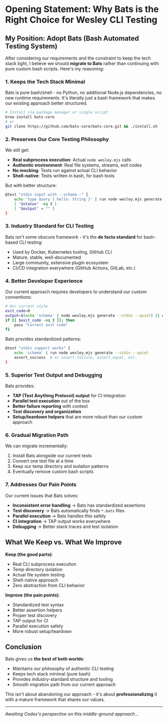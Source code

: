 # Opening Statement: Why Bats is the Right Choice for Wesley CLI Testing

## My Position: Adopt Bats (Bash Automated Testing System)

After considering our requirements and the constraint to keep the tech stack tight, I believe we should **migrate to Bats** rather than continuing with pure custom bash scripts. Here's my reasoning:

### 1. **Keeps the Tech Stack Minimal**

Bats is pure bash/shell - no Python, no additional Node.js dependencies, no new runtime requirements. It's literally just a bash framework that makes our existing approach better structured.

```bash
# Install via package manager or single script
brew install bats-core
# or 
git clone https://github.com/bats-core/bats-core.git && ./install.sh
```

### 2. **Preserves Our Core Testing Philosophy**

We still get:
- **Real subprocess execution**: Actual `node wesley.mjs` calls
- **Authentic environment**: Real file systems, streams, exit codes
- **No mocking**: Tests run against actual CLI behavior
- **Shell-native**: Tests written in bash, for bash tools

But with better structure:

```bash
@test "stdin input with --schema -" {
    echo 'type Query { hello: String }' | run node wesley.mjs generate --schema - --quiet
    [ "$status" -eq 3 ]
    [ "$output" = "" ]
}
```

### 3. **Industry Standard for CLI Testing**

Bats isn't some obscure framework - it's the **de facto standard** for bash-based CLI testing:
- Used by Docker, Kubernetes tooling, GitHub CLI
- Mature, stable, well-documented
- Large community, extensive plugin ecosystem
- CI/CD integration everywhere (GitHub Actions, GitLab, etc.)

### 4. **Better Developer Experience**

Our current approach requires developers to understand our custom conventions:
```bash
# Our current style
exit_code=0
output=$(echo 'schema' | node wesley.mjs generate --stdin --quiet) || exit_code=$?
if [[ $exit_code -eq 3 ]]; then
    pass "Correct exit code"
fi
```

Bats provides standardized patterns:
```bash
@test "stdin support works" {
    echo 'schema' | run node wesley.mjs generate --stdin --quiet
    assert_success  # or assert_failure, assert_equal, etc.
}
```

### 5. **Superior Test Output and Debugging**

Bats provides:
- **TAP (Test Anything Protocol) output** for CI integration
- **Parallel test execution** out of the box
- **Better failure reporting** with context
- **Test discovery and organization**
- **Setup/teardown helpers** that are more robust than our custom approach

### 6. **Gradual Migration Path**

We can migrate incrementally:
1. Install Bats alongside our current tests
2. Convert one test file at a time
3. Keep our temp directory and isolation patterns
4. Eventually remove custom bash scripts

### 7. **Addresses Our Pain Points**

Our current issues that Bats solves:
- **Inconsistent error handling** → Bats has standardized assertions
- **Test discovery** → Bats automatically finds `*.bats` files
- **Parallel execution** → Bats handles this safely
- **CI integration** → TAP output works everywhere
- **Debugging** → Better stack traces and test isolation

## What We Keep vs. What We Improve

**Keep (the good parts)**:
- Real CLI subprocess execution
- Temp directory isolation
- Actual file system testing
- Shell-native approach
- Zero abstraction from CLI behavior

**Improve (the pain points)**:
- Standardized test syntax
- Better assertion helpers
- Proper test discovery
- TAP output for CI
- Parallel execution safety
- More robust setup/teardown

## Conclusion

Bats gives us **the best of both worlds**:
- Maintains our philosophy of authentic CLI testing
- Keeps tech stack minimal (pure bash)
- Provides industry-standard structure and tooling
- Smooth migration path from our current approach

This isn't about abandoning our approach - it's about **professionalizing** it with a mature framework that shares our values.

---

*Awaiting Codex's perspective on this middle-ground approach...*
